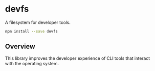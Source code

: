 # devfs

A filesystem for developer tools.

```bash
npm install --save devfs
```

## Overview

This library improves the developer experience of CLI tools that interact with the operating system.
